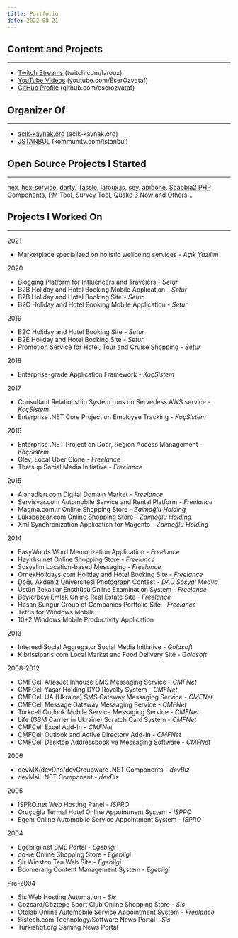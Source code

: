 ```yaml
---
title: Portfolio
date: 2022-08-21
---
```


## Content and Projects
-----------------------

- [Twitch Streams](https://twitch.com/laroux) (twitch.com/laroux)
- [YouTube Videos](https://www.youtube.com/EserOzvataf) (youtube.com/EserOzvataf)
- [GitHub Profile](https://github.com/eserozvataf) (github.com/eserozvataf)


## Organizer Of
---------------

- [açık-kaynak.org](https://acik-kaynak.org) (acik-kaynak.org)
- [JSTANBUL](https://kommunity.com/jstanbul) (kommunity.com/jstanbul)


## Open Source Projects I Started
---------------------------------

[hex](https://github.com/eserozvataf/hex),
[hex-service](https://github.com/eserozvataf/hex-service),
[darty](https://github.com/eserozvataf/darty),
[Tassle](https://github.com/eserozvataf/tassle),
[laroux.js](https://github.com/eserozvataf/laroux.js),
[sey](https://github.com/eserozvataf/sey),
[apibone](https://github.com/eserozvataf/apibone),
[Scabbia2 PHP Components](https://github.com/eserozvataf/scabbia2),
[PM Tool](https://github.com/eserozvataf/pm),
[Survey Tool](https://github.com/eserozvataf/survey),
[Quake 3 Now](https://github.com/eserozvataf/q3now)
and [Others](https://github.com/eserozvataf)...


## Projects I Worked On
-----------------------

2021

- Marketplace specialized on holistic wellbeing services - *Açık Yazılım*

2020

- Blogging Platform for Influencers and Travelers - *Setur*
- B2B Holiday and Hotel Booking Mobile Application - *Setur*
- B2B Holiday and Hotel Booking Site - *Setur*
- B2C Holiday and Hotel Booking Mobile Application - *Setur*

2019

- B2C Holiday and Hotel Booking Site - *Setur*
- B2E Holiday and Hotel Booking Site - *Setur*
- Promotion Service for Hotel, Tour and Cruise Shopping - *Setur*

2018

- Enterprise-grade Application Framework - *KoçSistem*

2017

- Consultant Relationship System runs on Serverless AWS service - *KoçSistem*
- Enterprise .NET Core Project on Employee Tracking - *KoçSistem*

2016

- Enterprise .NET Project on Door, Region Access Management - *KoçSistem*
- Olev, Local Uber Clone - *Freelance*
- Thatsup Social Media Initiative - *Freelance*

2015

- Alanadları.com Digital Domain Market - *Freelance*
- Servisvar.com Automobile Service and Rental Platform - *Freelance*
- Magma.com.tr Online Shopping Store - *Zaimoğlu Holding*
- Luksbazaar.com Online Shopping Store - *Zaimoğlu Holding*
- Xml Synchronization Application for Magento - *Zaimoğlu Holding*

2014

- EasyWords Word Memorization Application - *Freelance*
- Hayırlısı.net Online Shopping Store - *Freelance*
- Sosyalim Location-based Messaging - *Freelance*
- OrnekHolidays.com Holiday and Hotel Booking Site - *Freelance*
- Doğu Akdeniz Üniversitesi Photograph Contest - *DAÜ Sosyal Medya*
- Üstün Zekalılar Enstitüsü Online Examination System - *Freelance*
- Beylerbeyi Emlak Online Real Estate Site - *Freelance*
- Hasan Sungur Group of Companies Portfolio Site - *Freelance*
- Tetris for Windows Mobile
- 10+2 Windows Mobile Productivity Application

2013

- Interesd Social Aggregator Social Media Initiative - *Goldsoft*
- Kibrissiparis.com Local Market and Food Delivery Site - *Goldsoft*

2008-2012

- CMFCell AtlasJet Inhouse SMS Messaging Service - *CMFNet*
- CMFCell Yaşar Holding DYO Royalty System - *CMFNet*
- CMFCell UA (Ukraine) SMS Gateway Messaging Service - *CMFNet*
- CMFCell Message Gateway Messaging Service - *CMFNet*
- Turkcell Outlook Mobile Service Messaging Service - *CMFNet*
- Life (GSM Carrier in Ukraine) Scratch Card System - *CMFNet*
- CMFCell Excel Add-In - *CMFNet*
- CMFCell Outlook and Active Directory Add-In - *CMFNet*
- CMFCell Desktop Addressbook ve Messaging Software - *CMFNet*

2006

- devMX/devDns/devGroupware .NET Components - *devBiz*
- devMail .NET Component - *devBiz*

2005

- ISPRO.net Web Hosting Panel - *ISPRO*
- Oruçoğlu Termal Hotel Online Appointment System - *ISPRO*
- Egem Online Automobile Service Appointment System - *ISPRO*

2004

- Egebilgi.net SME Portal - *Egebilgi*
- do-re Online Shopping Store - *Egebilgi*
- Sir Winston Tea Web Site - *Egebilgi*
- Boomerang Content Management System - *Egebilgi*

Pre-2004

- Sis Web Hosting Automation - *Sis*
- Gozcard/Göztepe Sport Club Online Shopping Store - *Sis*
- Otolab Online Automobile Service Appointment System - *Freelance*
- Sistech.com Technology/Software News Portal - *Sis*
- Turkishqf.org Gaming News Portal
